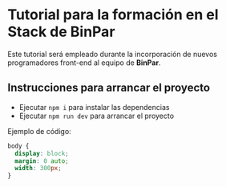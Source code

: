 # Tutorial para la formación en el Stack de BinPar

Este tutorial será empleado durante la incorporación de nuevos programadores front-end al equipo de **BinPar**.

## Instrucciones para arrancar el proyecto

- Ejecutar `npm i` para instalar las dependencias
- Ejecutar `npm run dev` para arrancar el proyecto

Ejemplo de código:

```css
body {
  display: block;
  margin: 0 auto;
  width: 300px;
}
```

